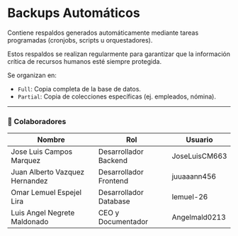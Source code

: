 # Backups Automáticos

Contiene respaldos generados automáticamente mediante tareas programadas (cronjobs, scripts u orquestadores).

Estos respaldos se realizan regularmente para garantizar que la información crítica de recursos humanos esté siempre protegida.

Se organizan en:
- `Full`: Copia completa de la base de datos.
- `Partial`: Copia de colecciones específicas (ej. empleados, nómina).

---

### 👥 Colaboradores

| Nombre                        | Rol                          | Usuario               |  
|-------------------------------|------------------------------|-----------------------|  
| Jose Luis Campos Marquez      | Desarrollador Backend        | JoseLuisCM663         |  
| Juan Alberto Vazquez Hernandez | Desarrollador Frontend       | juuaaann456           |  
| Omar Lemuel Espejel Lira       | Desarrollador Database       | lemuel-26             |  
| Luis Angel Negrete Maldonado   | CEO y Documentador           | Angelmald0213         |  
